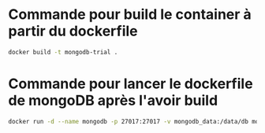 # Commande pour build le container à partir du dockerfile
```bash
docker build -t mongodb-trial .
```
# Commande pour lancer le dockerfile de mongoDB après l'avoir build
```bash
docker run -d --name mongodb -p 27017:27017 -v mongodb_data:/data/db mongodb-trial
```